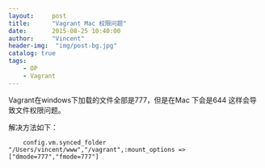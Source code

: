 ```yaml
---
layout:     post
title:      "Vagrant Mac 权限问题"
date:       2015-08-25 10:40:00
author:     "Vincent"
header-img:  "img/post-bg.jpg"
catalog: true
tags:
    - OP
    - Vagrant
---
```



Vagrant在windows下加载的文件全部是777，但是在Mac 下会是644
这样会导致文件权限问题。

解决方法如下：

```
    config.vm.synced_folder "/Users/vincent/www","/vagrant",:mount_options => ["dmode=777","fmode=777"]
```







